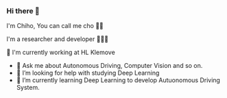 ### Hi there 👋

I'm Chiho, You can call me cho 👋🎃

I'm a researcher and developer 🐛🐛🐛

🏢 I'm currently working at HL Klemove
- 💬 Ask me about Autonomous Driving, Computer Vision and so on.
- 🤔 I’m looking for help with studying Deep Learning
- 🌱 I’m currently learning Deep Learning to develop Autuonomous Driving System.

